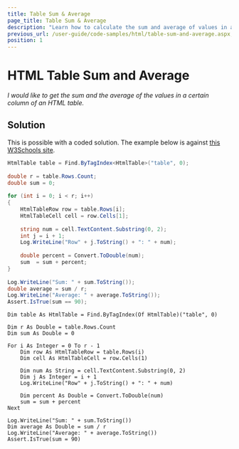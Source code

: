 ```yaml
---
title: Table Sum & Average
page_title: Table Sum & Average
description: "Learn how to calculate the sum and average of values in an HTML table column using Test Studio. This guide provides a coded solution in C# for efficient data processing in automated testing."
previous_url: /user-guide/code-samples/html/table-sum-and-average.aspx, /user-guide/code-samples/html/table-sum-and-average
position: 1
---
```

# HTML Table Sum and Average

*I would like to get the sum and the average of the values in a certain column of an HTML table.*

## Solution

This is possible with a coded solution. The example below is against <a href="http://www.w3schools.com/html/html_tables.asp" target="_blank">this W3Schools site</a>.

```C#
HtmlTable table = Find.ByTagIndex<HtmlTable>("table", 0);
 
double r = table.Rows.Count;
double sum = 0;
 
for (int i = 0; i < r; i++)
{
    HtmlTableRow row = table.Rows[i];
    HtmlTableCell cell = row.Cells[1];
     
    string num = cell.TextContent.Substring(0, 2);
    int j = i + 1;
    Log.WriteLine("Row" + j.ToString() + ": " + num);
     
    double percent = Convert.ToDouble(num);
    sum  = sum + percent;
}
 
Log.WriteLine("Sum: " + sum.ToString());
double average = sum / r;
Log.WriteLine("Average: " + average.ToString());
Assert.IsTrue(sum == 90);
```
```VB
Dim table As HtmlTable = Find.ByTagIndex(Of HtmlTable)("table", 0)
 
Dim r As Double = table.Rows.Count
Dim sum As Double = 0
 
For i As Integer = 0 To r - 1
    Dim row As HtmlTableRow = table.Rows(i)
    Dim cell As HtmlTableCell = row.Cells(1)
 
    Dim num As String = cell.TextContent.Substring(0, 2)
    Dim j As Integer = i + 1
    Log.WriteLine("Row" + j.ToString() + ": " + num)
 
    Dim percent As Double = Convert.ToDouble(num)
    sum = sum + percent
Next
 
Log.WriteLine("Sum: " + sum.ToString())
Dim average As Double = sum / r
Log.WriteLine("Average: " + average.ToString())
Assert.IsTrue(sum = 90)
```


